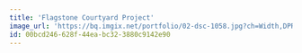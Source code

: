```yaml
---
title: 'Flagstone Courtyard Project'
image_url: 'https://bq.imgix.net/portfolio/02-dsc-1058.jpg?ch=Width,DPR&auto=compress,enhance,format&fit=crop&w=300&h=300'
id: 00bcd246-628f-44ea-bc32-3880c9142e90
---
```

